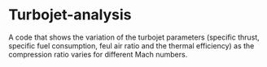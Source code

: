 # Turbojet-analysis
A code that shows the variation of the turbojet parameters (specific thrust, specific fuel consumption, feul air ratio and the thermal efficiency) as the compression ratio varies for different Mach numbers. 
